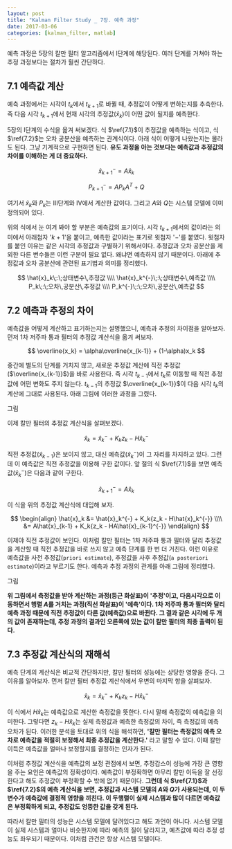 ```yaml
---
layout: post
title: "Kalman Filter Study _ 7장. 예측 과정"
date: 2017-03-06
categories: [kalman_filter, matlab]
---
```


예측 과정은 5장의 칼만 필터 알고리즘에서 $\textrm{I}$단계에 해당된다. 여러 단계를
거쳐야 하는 추정 과정보다는 절차가 훨씬 간단하다.  

## 7.1 예측값 계산  

예측 과정에서는 시각이 $t_k$에서 $t_{k+1}$로 바뀔 때, 추정값이 어떻게 변하는지를
추측한다. 즉 다음 시각 $t_{k+1}$에서 현재 시각의 추정값($\hat{x}_k$)이 어떤 값이
될지를 예측한다.  

5장의 $\textrm{I}$단계의 수식을 옮겨 써보겠다. 식 $\ref{7.1}$이 추정값을 예측하는
식이고, 식 $\ref{7.2}$는 오차 공분산을 예측하는 관계식이다. 아래 식이 어떻게 나왔는지는
몰라도 된다. 그냥 기계적으로 구현하면 된다. **유도 과정을 아는 것보다는 예측값과 추정값의
차이를 이해하는 게 더 중요하다.**  

$$
\hat{x}_{k+1}^{-} = A\hat{x}_k \label{7.1}\tag{7.1}
$$  

$$
P_{k+1}^{-} = AP_kA^{T} + Q \label{7.2}\tag{7.2}
$$  

여기서 $\hat{x}_k$와 $P_k$는 $\textrm{III}$단계와 $\textrm{IV}$에서 계산한 값이다.
그리고 $A$와 $Q$는 시스템 모델에 이미 정의되어 있다.  

위의 식에서 눈 여겨 봐야 할 부분은 예측값의 표기이다. 시각 $t_{k+1}$에서의 값이라는
의미에서 아래첨자 '$k+1$'을 붙이고, 예측한 값이라는 표기로 윗첨자 '$-$'를 붙였다.
윗첨자를 붙인 이유는 같은 시각의 추정값과 구별하기 위해서이다. 추정값과 오차 공분산을
제외한 다른 변수들은 이런 구분이 필요 없다. 왜냐면 예측하지 않기 때문이다. 아래에
추정값과 오차 공분산에 관련된 표기법과 의미를 정리했다.  

$$
\hat{x}_k\;:\;상태변수\,추정값 \\\\
\hat{x}_k^{-}\;:\;상태변수\,예측값 \\\\
P_k\;:\;오차\,공분산\,추정값 \\\\
P_k^{-}\;:\;오차\,공분산\,예측값
$$

## 7.2 예측과 추정의 차이  

예측값을 어떻게 계산하고 표기하는지는 설명했으니, 예측과 추정의 차이점을 알아보자.
먼저 1차 저주파 통과 필터의 추정값 계산식을 옮겨 써보자.  

$$
\overline{x_k} = \alpha\overline{x_{k-1}} + (1-\alpha)x_k
$$  

중간에 별도의 단계를 거치지 않고, 새로운 추정값 계산에 직전
추정값($\overline{x_{k-1}}$)을 바로 사용한다. 즉 시각 $t_{k-1}$에서 $t_k$로 이동할 때
직전 추정값에 어떤 변화도 주지 않는다. $t_{k-1}$의 추정값 $\overline{x_{k-1}}$이 다음
시각 $t_k$의 계산에 그대로 사용된다. 아래 그림에 이러한 과정을 그렸다.  

그림

이제 칼만 필터의 추정값 계산식을 살펴보겠다.  

$$
\hat{x}_k = \hat{x}_k^{-} + K_k{z_k - H\hat{x}_k^{-}}
$$  

직전 추정값($\hat{x}_{k-1}$)은 보이지 않고, 대신 예측값($\hat{x}_k^{-}$)이 그 자리를
차지하고 있다. 그런데 이 예측값은 직전 추정값을 이용해 구한 값이다. 앞 절의 식
$\ref{7.1}$을 보면 예측값($\hat{x}_k^{-}$)은 다음과 같이 구한다.  

$$
\hat{x}_{k+1}^{-} = A\hat{x}_k
$$  

이 식을 위의 추정값 계산식에 대입해 보자.  

$$
\begin{align}
\hat{x}_k &= \hat{x}_k^{-} + K_k{z_k - H\hat{x}_k^{-}} \\\\
&= A\hat{x}_{k-1} + K_k{z_k - HA\hat{x}_{k-1}^{-}}
\end{align}
$$  

이제야 직전 추정값이 보인다. 이처럼 칼만 필터는 1차 저주파 통과 필터와 달리 추정값을
계산할 때 직전 추정값을 바로 쓰지 않고 예측 단계를 한 번 더 거친다. 이런 이유로 예측값을
사전 추정값(`priori estimate`), 추정값을 사후 추정값(`a posteriori estimate`)이라고
부르기도 한다. 예측과 추정 과정의 관계를 아래 그림에 정리했다.  

그림  

**위 그림에서 측정값을 받아 계산하는 과정(둥근 화살표)이 '추정'이고, 다음시각으로
이동하면서 행렬 $A$를 거치는 과정(직선 화살표)이 '예측'이다. 1차 저주파 통과 필터와
달리 예측 과정 때문에 직전 추정값이 다른 값(예측값)으로 바뀐다. 그 결과 같은 시각에
두 개의 값이 존재하는데, 추정 과정의 결과인 오른쪽에 있는 값이 칼만 필터의 최종 출력이
된다.**  

## 7.3 추정값 계산식의 재해석  

예측 단계의 계산식은 비교적 간단하지만, 칼만 필터의 성능에는 상당한 영향을 준다. 그
이유를 알아보자. 먼저 칼만 필터 추정값 계산식에서 우변의 마지막 항을 살펴보자.  

$$
\hat{x}_k = \hat{x}_k^{-} + K_k{z_k - H\hat{x}_k^{-}}
$$  

이 식에서 $H\hat{x}_k$는 예측값으로 계산한 측정값을 뜻한다. 다시 말해 측정값의 예측값을
의미한다. 그렇다면 $z_k - H\hat{x}_k$는 실제 측정값과 예측한 측정값의 차이, 즉
측정값의 예측 오차가 된다. 이러한 분석을 토대로 위의 식을 해석하면, **'칼만 필터는
측정값의 예측 오차로 예측값을 적절히 보정해서 최종 추정값을 계산한다.'** 라고 말할 수
있다. 이때 칼만 이득은 예측값을 얼마나 보정할지를 결정하는 인자가 된다.  

이처럼 추정값 계산식을 예측값의 보정 관점에서 보면, 추정갑스이 성능에 가장 큰 영향을 주는
요인은 예측값의 정확성이다. 예측값이 부정확하면 아무리 칼만 이득을 잘 선정한다고 해도
추정값이 부정확할 수 밖에 없기 때문이다. **그런데 식 $\ref{7.1}$과 $\ref{7.2}$의 예측
계산식을 보면, 추정값과 시스템 모델의 $A$와 $Q$가 사용되는데, 이 두 변수가 예측값에
결정적 영향을 끼친다. 이 두행렬이 실제 시스템과 많이 다르면 예측값은 부정확하게 되고,
추정값도 엉뚱한 값을 갖게 된다.**  

따라서 칼만 필터의 성능은 시스템 모델에 달려있다고 해도 과언이 아니다. 시스템 모델이 실제
시스템과 얼마나 비슷한지에 따라 예측의 질이 달라지고, 예츠값에 따라 추정 성능도 좌우되기
때문이다. 이처럼 관건은 항상 시스템 모델이다.
